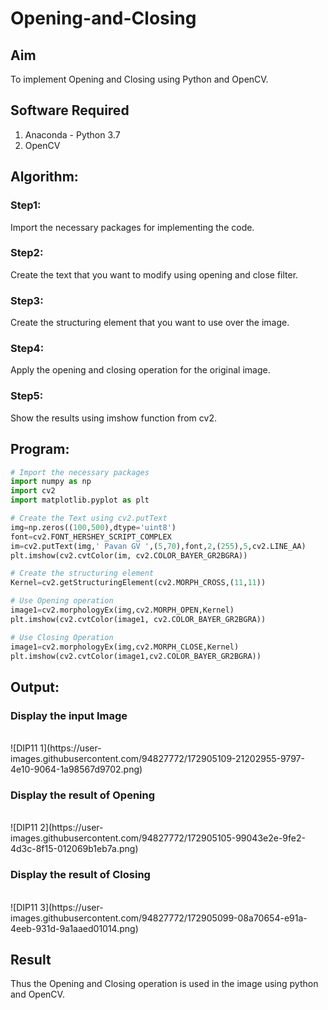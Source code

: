 # Opening-and-Closing

## Aim
To implement Opening and Closing using Python and OpenCV.

## Software Required
1. Anaconda - Python 3.7
2. OpenCV
## Algorithm:
### Step1:
Import the necessary packages for implementing the code.
### Step2:
Create the text that you want to modify using opening and close filter.
### Step3:
Create the structuring element that you want to use over the image.
### Step4:
Apply the opening and closing operation for the original image.
### Step5:
Show the results using imshow function from cv2.

## Program:

``` Python
# Import the necessary packages
import numpy as np
import cv2
import matplotlib.pyplot as plt

# Create the Text using cv2.putText
img=np.zeros((100,500),dtype='uint8')
font=cv2.FONT_HERSHEY_SCRIPT_COMPLEX
im=cv2.putText(img,' Pavan GV ',(5,70),font,2,(255),5,cv2.LINE_AA)
plt.imshow(cv2.cvtColor(im, cv2.COLOR_BAYER_GR2BGRA))

# Create the structuring element
Kernel=cv2.getStructuringElement(cv2.MORPH_CROSS,(11,11))

# Use Opening operation
image1=cv2.morphologyEx(img,cv2.MORPH_OPEN,Kernel)
plt.imshow(cv2.cvtColor(image1, cv2.COLOR_BAYER_GR2BGRA))

# Use Closing Operation
image1=cv2.morphologyEx(img,cv2.MORPH_CLOSE,Kernel)
plt.imshow(cv2.cvtColor(image1,cv2.COLOR_BAYER_GR2BGRA))

```
## Output:

### Display the input Image
<br>
![DIP11 1](https://user-images.githubusercontent.com/94827772/172905109-21202955-9797-4e10-9064-1a98567d9702.png)

### Display the result of Opening
<br>
![DIP11 2](https://user-images.githubusercontent.com/94827772/172905105-99043e2e-9fe2-4d3c-8f15-012069b1eb7a.png)

### Display the result of Closing
<br>
![DIP11 3](https://user-images.githubusercontent.com/94827772/172905099-08a70654-e91a-4eeb-931d-9a1aaed01014.png)


## Result
Thus the Opening and Closing operation is used in the image using python and OpenCV.
